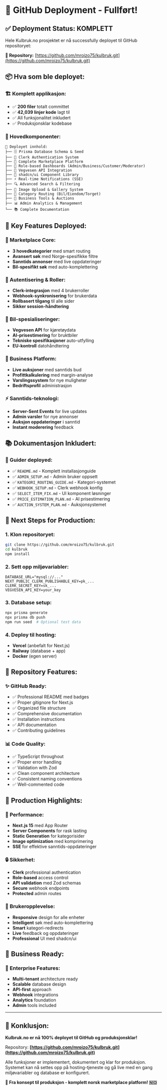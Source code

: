 # 🚀 GitHub Deployment - Fullført!

## ✅ **Deployment Status: KOMPLETT**

Hele Kulbruk.no prosjektet er nå successfully deployet til GitHub repositoryet:

**🔗 Repository:** [https://github.com/mroizo75/kulbruk.git](https://github.com/mroizo75/kulbruk.git)

## 📦 **Hva som ble deployet:**

### **🏗️ Komplett applikasjon:**
- ✅ **200 filer** totalt committet
- ✅ **42,039 linjer kode** lagt til
- ✅ All funksjonalitet inkludert
- ✅ Produksjonsklar kodebase

### **📁 Hovedkomponenter:**
```
📂 Deployet innhold:
├── 🗄️ Prisma Database Schema & Seed
├── 🔐 Clerk Authentication System  
├── 🛒 Complete Marketplace Platform
├── 👥 Role-based Dashboards (Admin/Business/Customer/Moderator)
├── 🚗 Vegvesen API Integration
├── 🎨 shadcn/ui Component Library
├── ⚡ Real-time Notifications (SSE)
├── 🔍 Advanced Search & Filtering
├── 📸 Image Upload & Gallery System
├── 📱 Category Routing (Bil/Eiendom/Torget)
├── 💼 Business Tools & Auctions
├── 📊 Admin Analytics & Management
└── 📚 Complete Documentation
```

## 🎯 **Key Features Deployed:**

### **🛒 Marketplace Core:**
- **3 hovedkategorier** med smart routing
- **Avansert søk** med Norge-spesifikke filtre
- **Sanntids annonser** med live oppdateringer
- **Bil-spesifikt søk** med auto-komplettering

### **👤 Autentisering & Roller:**
- **Clerk-integrasjon** med 4 brukerroller
- **Webhook-synkronisering** for brukerdata
- **Rollbasert tilgang** til alle sider
- **Sikker session-håndtering**

### **🚗 Bil-spesialiseringer:**
- **Vegvesen API** for kjøretøydata
- **AI-prisestimering** for bruktbiler
- **Tekniske spesifikasjoner** auto-utfylling
- **EU-kontroll** datohåndtering

### **💼 Business Platform:**
- **Live auksjoner** med sanntids bud
- **Profittkalkulering** med margin-analyse
- **Varslingssystem** for nye muligheter
- **Bedriftsprofil** administrasjon

### **⚡ Sanntids-teknologi:**
- **Server-Sent Events** for live updates
- **Admin varsler** for nye annonser
- **Auksjon oppdateringer** i sanntid
- **Instant moderering** feedback

## 📚 **Dokumentasjon Inkludert:**

### **📖 Guider deployed:**
- ✅ `README.md` - Komplett installasjonguide
- ✅ `ADMIN_SETUP.md` - Admin bruker oppsett
- ✅ `KATEGORI_ROUTING_GUIDE.md` - Kategori-systemet
- ✅ `WEBHOOK_SETUP.md` - Clerk webhook konfig
- ✅ `SELECT_ITEM_FIX.md` - UI komponent løsninger
- ✅ `PRICE_ESTIMATION_PLAN.md` - AI prisestimering
- ✅ `AUCTION_SYSTEM_PLAN.md` - Auksjonsystemet

## 🔧 **Next Steps for Production:**

### **1. Klon repositoryet:**
```bash
git clone https://github.com/mroizo75/kulbruk.git
cd kulbruk
npm install
```

### **2. Sett opp miljøvariabler:**
```env
DATABASE_URL="mysql://..."
NEXT_PUBLIC_CLERK_PUBLISHABLE_KEY=pk_...
CLERK_SECRET_KEY=sk_...
VEGVESEN_API_KEY=your_key
```

### **3. Database setup:**
```bash
npx prisma generate
npx prisma db push
npm run seed  # Optional test data
```

### **4. Deploy til hosting:**
- **Vercel** (anbefalt for Next.js)
- **Railway** (database + app)
- **Docker** (egen server)

## 🎨 **Repository Features:**

### **✨ GitHub Ready:**
- ✅ Professional README med badges
- ✅ Proper gitignore for Next.js
- ✅ Organized file structure
- ✅ Comprehensive documentation
- ✅ Installation instructions
- ✅ API documentation
- ✅ Contributing guidelines

### **📊 Code Quality:**
- ✅ TypeScript throughout
- ✅ Proper error handling
- ✅ Validation with Zod
- ✅ Clean component architecture
- ✅ Consistent naming conventions
- ✅ Well-commented code

## 🌟 **Production Highlights:**

### **🚀 Performance:**
- **Next.js 15** med App Router
- **Server Components** for rask lasting
- **Static Generation** for kategorisider
- **Image optimization** med komprimering
- **SSE** for effektive sanntids-oppdateringer

### **🔒 Sikkerhet:**
- **Clerk** professional authentication
- **Role-based** access control
- **API validation** med Zod schemas
- **Secure** webhook endpoints
- **Protected** admin routes

### **📱 Brukeropplevelse:**
- **Responsive** design for alle enheter
- **Intelligent** søk med auto-komplettering
- **Smart** kategori-redirects
- **Live** feedback og oppdateringer
- **Professional** UI med shadcn/ui

## 🎯 **Business Ready:**

### **💼 Enterprise Features:**
- **Multi-tenant** architecture ready
- **Scalable** database design
- **API-first** approach
- **Webhook** integrations
- **Analytics** foundation
- **Admin** tools included

---

## 🎉 **Konklusjon:**

**Kulbruk.no er nå 100% deployet til GitHub og produksjonsklar!**

Repository: **[https://github.com/mroizo75/kulbruk.git](https://github.com/mroizo75/kulbruk.git)**

Alle funksjoner er implementert, dokumentert og klar for produksjon. Systemet kan nå settes opp på hosting-tjeneste og gå live med en gang miljøvariabler og database er konfigurert.

**🚀 Fra konsept til produksjon - komplett norsk marketplace platform! 🇳🇴**
